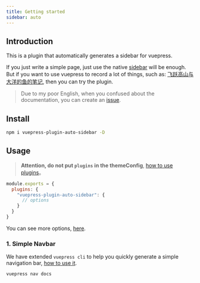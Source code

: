 ```yaml
---
title: Getting started
sidebar: auto
---
```


## Introduction

This is a plugin that automatically generates a sidebar for vuepress.

If you just write a simple page, just use the native [sidebar](https://vuepress.vuejs.org/theme/default-theme-config.html#sidebar) will be enough. But if you want to use vuepress to record a lot of things, such as: [飞跃高山与大洋的鱼的笔记](https://docs.shanyuhai.top/), then you can try the plugin.

> Due to my poor English, when you confused about the documentation, you can create an [issue](https://github.com/shanyuhai123/vuepress-plugin-auto-sidebar/issues).



## Install

```bash
npm i vuepress-plugin-auto-sidebar -D
```



## Usage

> **Attention, do not put `plugins` in the themeConfig**, [how to use plugins](https://vuepress.vuejs.org/plugin/using-a-plugin.html#using-a-plugin)。

```js
module.exports = {
  plugins: {
    "vuepress-plugin-auto-sidebar": {
      // options
    }
  }
}
```

You can see more options, [here](/features/plugin-options.html).



### 1. Simple Navbar

We have extended `vuepress cli` to help you quickly generate a simple navigation bar, [how to use it](/features/plugin-options.html#nav).

```bash
vuepress nav docs
```